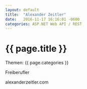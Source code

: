 ```yaml
---
layout: default
title:  "Alexander Zeitler"
date:   2016-11-17 16:16:01 -0600
categories: ASP.NET Web API / REST
---
```


# {{ page.title }}

Themen: {{ page.categories }}

Freiberufler

alexanderzeitler.com